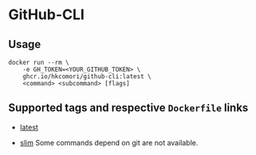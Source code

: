 # GitHub-CLI

## Usage

```console
docker run --rm \
    -e GH_TOKEN=<YOUR_GITHUB_TOKEN> \
    ghcr.io/hkcomori/github-cli:latest \
    <command> <subcommand> [flags]
```

## Supported tags and respective `Dockerfile` links

- [latest](Dockerfile)

- [slim](Dockerfile-slim)
    Some commands depend on git are not available.
